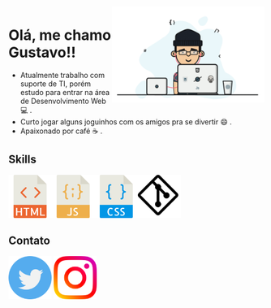 <img src="./img/dev.gif" align="right" width="300px">

# Olá, me chamo **Gustavo**!! 

- Atualmente trabalho com suporte de TI, porém estudo para entrar na área de Desenvolvimento Web :computer: .
- Curto jogar alguns joguinhos com os amigos pra se divertir :smile: . 
- Apaixonado por café :coffee: .


## Skills

<img src="img/html.png" style="width:85px;"/><img src="img/javascript.png" style= "width:85px"/><img src="img/css.png" style="width:85px;"/><img src="img/git.png" style="width:85px"/>


## Contato

<a href="https://twitter.com/gustavoczz"><img src="img/twitter.png" style="width:85px;" /></a>	<a href="https://www.instagram.com/gustavoczz/"><img src="img/instagram.png" style="width:85px;" /></a>

